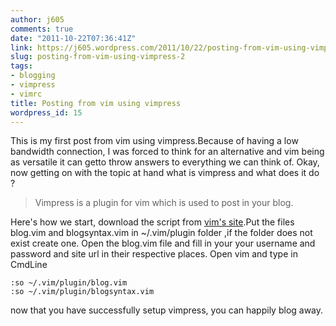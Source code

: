 ```yaml
---
author: j605
comments: true
date: "2011-10-22T07:36:41Z"
link: https://j605.wordpress.com/2011/10/22/posting-from-vim-using-vimpress-2/
slug: posting-from-vim-using-vimpress-2
tags:
- blogging
- vimpress
- vimrc
title: Posting from vim using vimpress
wordpress_id: 15
---
```


This is my first post from vim using vimpress.Because of having a low bandwidth connection, I was forced to think for an alternative and vim being as versatile  it can getto throw answers to everything we can think of. Okay, now getting on with the topic at hand what is vimpress and what does it do ?


<blockquote>Vimpress is a plugin for vim which is used to post in your blog.</blockquote>


Here's how we start, download the script from [vim's site](http://www.vim.org/scripts/script.php?script_id=1953).Put the files blog.vim and blogsyntax.vim in ~/.vim/plugin folder ,if the folder does not exist create one. Open the blog.vim file and fill in your your username and password and site url in their respective places. Open vim and type in CmdLine


```vim
:so ~/.vim/plugin/blog.vim
:so ~/.vim/plugin/blogsyntax.vim
```


now that you have successfully setup vimpress, you can happily blog away.
